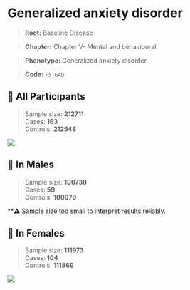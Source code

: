 # Generalized anxiety disorder

> **Root:** Baseline Disease  

> **Chapter:** Chapter V- Mental and behavioural  

> **Phenotype:** Generalized anxiety disorder  

> **Code:** `F5_GAD`

## 🧪 All Participants  
> Sample size: **212711**  
> Cases: **163**  
> Controls: **212548**
<img src="/Disease/Figures/ALL/Incidence/F5_GAD.png"/>
<CsvTable src="/Disease/Data/ALL/Incidence/COX_F5_GAD.csv" label="🔍 View full results" />

## 👨 In Males  
> Sample size: **100738**  
> Cases: **59**  
> Controls: **100679**

**⚠️ Sample size too small to interpret results reliably.


## 👩 In Females  
> Sample size: **111973**  
> Cases: **104**  
> Controls: **111869**
<img src="/Disease/Figures/Female/Incidence/F5_GAD.png"/>
<CsvTable src="/Disease/Data/Female/Incidence/COX_F5_GAD.csv" label="🔍 View full results" />
